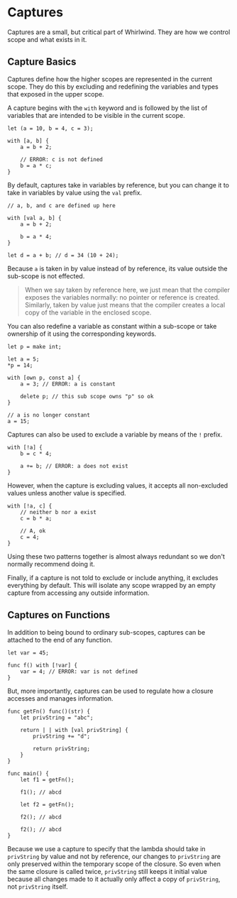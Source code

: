 # Captures

Captures are a small, but critical part of Whirlwind.  They are how we control scope and what
exists in it.

## Capture Basics

Captures define how the higher scopes are represented in the current scope.  They do this by excluding
and redefining the variables and types that exposed in the upper scope.

A capture begins with the `with` keyword and is followed by the list of variables that are intended to be
visible in the current scope.

    let (a = 10, b = 4, c = 3);

    with [a, b] {
        a = b + 2;

        // ERROR: c is not defined
        b = a * c;
    }

By default, captures take in variables by reference, but you can change it to take in variables by value
using the `val` prefix.

    // a, b, and c are defined up here

    with [val a, b] {
        a = b + 2;

        b = a * 4;
    }

    let d = a + b; // d = 34 (10 + 24);

Because `a` is taken in by value instead of by reference, its value outside the sub-scope is not effected.

> When we say taken by reference here, we just mean that the compiler exposes the variables normally:
> no pointer or reference is created.  Similarly, taken by value just means that the compiler creates
> a local copy of the variable in the enclosed scope.

You can also redefine a variable as constant within a sub-scope or take ownership of it using the corresponding keywords.

    let p = make int;

    let a = 5;
    *p = 14;

    with [own p, const a] {
        a = 3; // ERROR: a is constant

        delete p; // this sub scope owns "p" so ok
    }

    // a is no longer constant
    a = 15;

Captures can also be used to exclude a variable by means of the `!` prefix.

    with [!a] {
        b = c * 4;

        a += b; // ERROR: a does not exist
    }

However, when the capture is excluding values, it accepts all non-excluded values unless another value is specified.

    with [!a, c] {
        // neither b nor a exist
        c = b * a;

        // A, ok
        c = 4;
    }

Using these two patterns together is almost always redundant so we don't normally recommend doing it.

Finally, if a capture is not told to exclude or include anything, it excludes everything by default.  This
will isolate any scope wrapped by an empty capture from accessing any outside information.

## Captures on Functions

In addition to being bound to ordinary sub-scopes, captures can be attached to the end of any function.

    let var = 45;

    func f() with [!var] {
        var = 4; // ERROR: var is not defined
    }

But, more importantly, captures can be used to regulate how a closure accesses and manages information.

    func getFn() func()(str) {
        let privString = "abc";

        return | | with [val privString] {
            privString += "d";

            return privString;
        }
    }

    func main() {
        let f1 = getFn();

        f1(); // abcd

        let f2 = getFn();

        f2(); // abcd

        f2(); // abcd
    }

Because we use a capture to specify that the lambda should take in `privString` by value and not by reference,
our changes to `privString` are only preserved within the temporary scope of the closure.  So even when the same
closure is called twice, `privString` still keeps it initial value because all changes made to it actually only
affect a copy of `privString`, not `privString` itself.